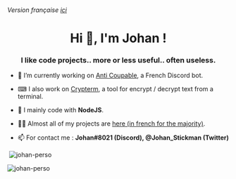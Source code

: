 ###### Version française [ici](https://github.com/johan-perso/johan-perso/blob/main/README.md)

<h1 align="center">Hi 👋, I'm Johan !</h1>
<h3 align="center">I like code projects.. more or less useful.. often useless.</h3>

- 🔭 I’m currently working on [Anti Coupable](https://johan-perso.github.io/anticoupable-web.github.io/), a French Discord bot.

- ⌨ I also work on [Crypterm](https://github.com/johan-perso/crypterm), a tool for encrypt / decrypt text from a terminal.

- 🌱 I mainly code with **NodeJS**.

- 👨‍💻 Almost all of my projects are [here (in french for the majority)](https://johan-perso.glitch.me).

- 📫 For contact me : **Johan#8021 (Discord), @Johan_Stickman (Twitter)**

<p>&nbsp;<img align="center" src="https://github-readme-stats.vercel.app/api?username=johan-perso&show_icons=true&locale=en" alt="johan-perso" /></p>

<p><img align="left" src="https://github-readme-stats.vercel.app/api/top-langs?username=johan-perso&show_icons=true&locale=en&layout=compact" alt="johan-perso" /></p>
<!-- Made with https://rahuldkjain.github.io/gh-profile-readme-generator -->

